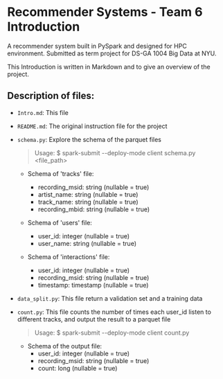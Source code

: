 # Recommender Systems - Team 6 Introduction

A recommender system built in PySpark and designed for HPC environment. Submitted as term project for DS-GA 1004 Big Data at NYU.

This Introduction is written in Markdown and to give an overview of the project.

## Description of files:
- `Intro.md`: This file
- `README.md`: The original instruction file for the project
- `schema.py`: Explore the schema of the parquet files
    > Usage: $ spark-submit --deploy-mode client schema.py <file_path>
    - Schema of 'tracks' file:
        - recording_msid: string (nullable = true)
        - artist_name: string (nullable = true)
        - track_name: string (nullable = true)
        - recording_mbid: string (nullable = true)
    
    - Schema of 'users' file:
        - user_id: integer (nullable = true)
        - user_name: string (nullable = true)

    - Schema of 'interactions' file:
        - user_id: integer (nullable = true)
        - recording_msid: string (nullable = true)
        - timestamp: timestamp (nullable = true)

- `data_split.py`: This file return a validation set and a training data
- `count.py`: This file counts the number of times each user_id listen to different tracks, and output the result to a parquet file
    > Usage: $ spark-submit --deploy-mode client count.py
    - Schema of the output file:
        - user_id: integer (nullable = true)
        - recording_msid: string (nullable = true)
        - count: long (nullable = true)
